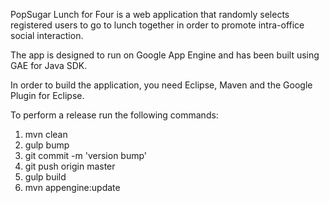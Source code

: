 PopSugar Lunch for Four is a web application that randomly selects registered users to go to lunch together in order to promote intra-office social interaction.  

The app is designed to run on Google App Engine and has been built using GAE for Java SDK.  

In order to build the application, you need Eclipse, Maven and the Google Plugin for Eclipse.  

To perform a release run the following commands:  
1. mvn clean
2. gulp bump
3. git commit -m 'version bump'
4. git push origin master
5. gulp build
6. mvn appengine:update
